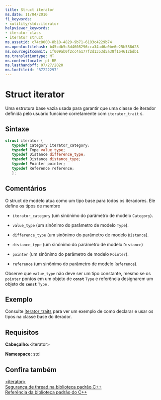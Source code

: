 ```yaml
---
title: Struct iterator
ms.date: 11/04/2016
f1_keywords:
- xutility/std::iterator
helpviewer_keywords:
- iterator class
- iterator struct
ms.assetid: c74c8000-8b18-4829-9b71-6103c4229b74
ms.openlocfilehash: b45cdb5c3d4608296cca34ad6a0be6e25b588d28
ms.sourcegitcommit: 1f009ab0f2cc4a177f2d1353d5a38f164612bdb1
ms.translationtype: MT
ms.contentlocale: pt-BR
ms.lasthandoff: 07/27/2020
ms.locfileid: "87222297"
---
```

# <a name="iterator-struct"></a>Struct iterator

Uma estrutura base vazia usada para garantir que uma classe de iterador definida pelo usuário funcione corretamente com `iterator_trait` s.

## <a name="syntax"></a>Sintaxe

```cpp
struct iterator {
   typedef Category iterator_category;
   typedef Type value_type;
   typedef Distance difference_type;
   typedef Distance distance_type;
   typedef Pointer pointer;
   typedef Reference reference;
   };
```

## <a name="remarks"></a>Comentários

O struct de modelo atua como um tipo base para todos os iteradores. Ele define os tipos de membro

- `iterator_category` (um sinônimo do parâmetro de modelo `Category`).

- `value_type` (um sinônimo do parâmetro de modelo `Type`).

- `difference_type` (um sinônimo do parâmetro de modelo `Distance`).

- `distance_type` (um sinônimo do parâmetro de modelo `Distance`)

- `pointer` (um sinônimo do parâmetro de modelo `Pointer`).

- `reference` (um sinônimo do parâmetro de modelo `Reference`).

Observe que `value_type` não deve ser um tipo constante, mesmo se os `pointer` pontos em um objeto de **`const`** `Type` e referência designarem um objeto de **`const`** `Type` .

## <a name="example"></a>Exemplo

Consulte [iterator_traits](../standard-library/iterator-traits-struct.md) para ver um exemplo de como declarar e usar os tipos na classe base do iterador.

## <a name="requirements"></a>Requisitos

**Cabeçalho:**\<iterator>

**Namespace:** std

## <a name="see-also"></a>Confira também

[\<iterator>](../standard-library/iterator.md)\
[Segurança de thread na biblioteca padrão C++](../standard-library/thread-safety-in-the-cpp-standard-library.md)\
[Referência da biblioteca padrão do C++](../standard-library/cpp-standard-library-reference.md)
